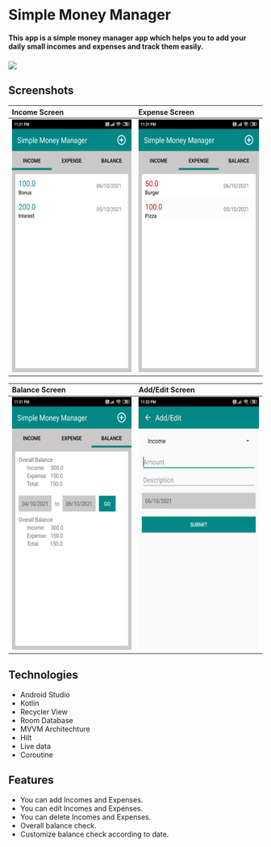 

# Simple Money Manager
#### This app is a simple money manager app which helps you to add your daily small incomes and expenses and track them easily.

<a href = 'https://play.google.com/store/apps/details?id=com.myfirst.simplemoneymanager'> <img width = '300px' align= 'center' src="https://firebasestorage.googleapis.com/v0/b/money-manager-2215d.appspot.com/o/google_play.png?alt=media&token=247a837c-5204-4db9-a999-6c1fc317fae0"/></a>

## Screenshots

|**Income Screen**|**Expense Screen**|
|:---|:--|
|<img src="https://raw.githubusercontent.com/ybansal830/Simple_Money_Manager/master/Simple_Money_Manager_SC/Incomes.jpg" height="500px" width="310px"/>|<img src= "https://github.com/ybansal830/Simple_Money_Manager/blob/master/Simple_Money_Manager_SC/Expenses.jpg?raw=true" height="500px" width="310px"/>|


|**Balance Screen**|**Add/Edit Screen**|
|:---|:--|
|<img src="https://github.com/ybansal830/Simple_Money_Manager/blob/master/Simple_Money_Manager_SC/Balance.jpg?raw=true" height="500px" width="310px"/>|<img src="https://github.com/ybansal830/Simple_Money_Manager/blob/master/Simple_Money_Manager_SC/Add_Edit.jpg?raw=true" height="500px" width="310px"/>|


## Technologies
* Android Studio
* Kotlin
* Recycler View 
* Room Database
* MVVM Architechture
* Hilt
* Live data
* Coroutine

## Features
* You can add Incomes and Expenses.
* You can edit Incomes and Expenses.
* You can delete Incomes and Expenses.
* Overall balance check.
* Customize balance check according to date.

